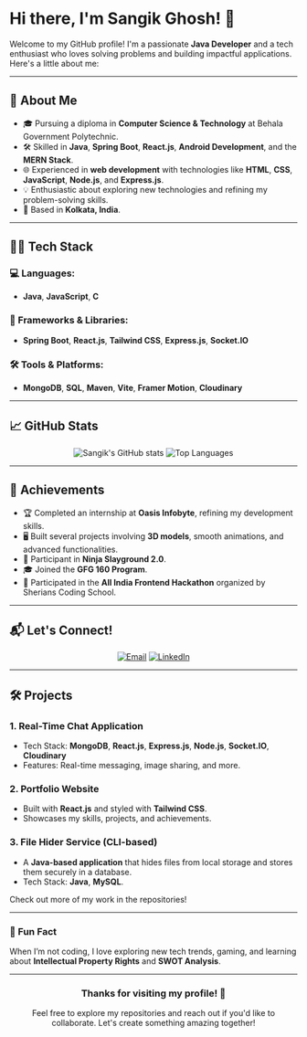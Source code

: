 # Hi there, I'm Sangik Ghosh! 👋

Welcome to my GitHub profile! I'm a passionate **Java Developer** and a tech enthusiast who loves solving problems and building impactful applications. Here's a little about me:

---

## 🚀 About Me

- 🎓 Pursuing a diploma in **Computer Science & Technology** at Behala Government Polytechnic.
- 🛠️ Skilled in **Java**, **Spring Boot**, **React.js**, **Android Development**, and the **MERN Stack**.
- 🌐 Experienced in **web development** with technologies like **HTML**, **CSS**, **JavaScript**, **Node.js**, and **Express.js**.
- 💡 Enthusiastic about exploring new technologies and refining my problem-solving skills.
- 📍 Based in **Kolkata, India**.

---

## 🧑‍💻 Tech Stack

### 💻 Languages:
- **Java**, **JavaScript**, **C**

### 🚀 Frameworks & Libraries:
- **Spring Boot**, **React.js**, **Tailwind CSS**, **Express.js**, **Socket.IO**

### 🛠️ Tools & Platforms:
- **MongoDB**, **SQL**, **Maven**, **Vite**, **Framer Motion**, **Cloudinary**

---

## 📈 GitHub Stats

<div align="center">
  <img src="https://github-readme-stats.vercel.app/api?username=sangikghosh&show_icons=true&theme=radical" alt="Sangik's GitHub stats"/>
  <img src="https://github-readme-stats.vercel.app/api/top-langs/?username=sangikghosh&layout=compact&theme=radical" alt="Top Languages"/>
</div>

---

## 🌟 Achievements

- 🏆 Completed an internship at **Oasis Infobyte**, refining my development skills.
- 🖥️ Built several projects involving **3D models**, smooth animations, and advanced functionalities.
- 🌟 Participant in **Ninja Slayground 2.0**.
- 🎓 Joined the **GFG 160 Program**.
- 🚀 Participated in the **All India Frontend Hackathon** organized by Sherians Coding School.

---

## 📬 Let's Connect!

<div align="center">
  <a href="mailto:sangik.ghosh1@gmail.com"><img src="https://img.shields.io/badge/-Email-red?style=for-the-badge&logo=gmail&logoColor=white" alt="Email"></a>
  <a href="https://www.linkedin.com/in/sangikghosh"><img src="https://img.shields.io/badge/-LinkedIn-blue?style=for-the-badge&logo=linkedin&logoColor=white" alt="LinkedIn"></a>
</div>

---

## 🛠️ Projects

### 1. **Real-Time Chat Application**
- Tech Stack: **MongoDB**, **React.js**, **Express.js**, **Node.js**, **Socket.IO**, **Cloudinary**
- Features: Real-time messaging, image sharing, and more.

### 2. **Portfolio Website**
- Built with **React.js** and styled with **Tailwind CSS**.
- Showcases my skills, projects, and achievements.

### 3. **File Hider Service (CLI-based)**
- A **Java-based application** that hides files from local storage and stores them securely in a database.
- Tech Stack: **Java**, **MySQL**.

Check out more of my work in the repositories!

---

### 🌱 Fun Fact
When I’m not coding, I love exploring new tech trends, gaming, and learning about **Intellectual Property Rights** and **SWOT Analysis**.

---

<div align="center">
  <h3>Thanks for visiting my profile! 🚀</h3>
  <p>Feel free to explore my repositories and reach out if you'd like to collaborate. Let's create something amazing together!</p>
</div>
